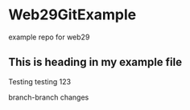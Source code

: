 # Web29GitExample
example repo for web29

## This is heading in my example file 

Testing testing 123

branch-branch changes